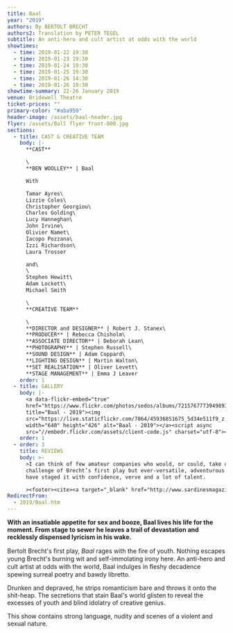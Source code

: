 ```yaml
---
title: Baal
year: "2019"
authors: By BERTOLT BRECHT
authors2: Translation by PETER TEGEL
subtitle: An anti-hero and cult artist at odds with the world
showtimes:
  - time: 2019-01-22 19:30
  - time: 2019-01-23 19:30
  - time: 2019-01-24 19:30
  - time: 2019-01-25 19:30
  - time: 2019-01-26 14:30
  - time: 2019-01-26 19:30
showtime-summary: 22-26 January 2019
venue: Bridewell Theatre
ticket-prices: ""
primary-color: "#aba950"
header-image: /assets/baal-header.jpg
flyer: /assets/Ball flyer front-800.jpg
sections:
  - title: CAST & CREATIVE TEAM
    body: |-
      **CAST**

      \
      **BEN WOOLLEY** | Baal

      With

      Tamar Ayres\
      Lizzie Coles\
      Christopher Georgiou\
      Charles Golding\
      Lucy Hanneghan\
      John Irvine\
      Olivier Namet\
      Iacopo Pozzana\
      Izzi Richardson\
      Laura Trosser

      and\
      \
      Stephen Hewitt\
      Adam Lockett\
      Michael Smith

      \
      **CREATIVE TEAM**

      \
      **DIRECTOR and DESIGNER** | Robert J. Stanex\
      **PRODUCER** | Rebecca Chisholm\
      **ASSOCIATE DIRECTOR** | Deborah Lean\
      **PHOTOGRAPHY** | Stephen Russell\
      **SOUND DESIGN** | Adam Coppard\
      **LIGHTING DESIGN** | Martin Walton\
      **SET REALISATION** | Oliver Levett\
      **STAGE MANAGEMENT** | Emma J Leaver
    order: 1
  - title: GALLERY
    body: |-
      <a data-flickr-embed="true"
      href="https://www.flickr.com/photos/sedos/albums/72157677739498938"
      title="Baal - 2019"><img
      src="https://live.staticflickr.com/7864/45936851675_5d34e511f9_z.jpg"
      width="640" height="426" alt="Baal - 2019"></a><script async
      src="//embedr.flickr.com/assets/client-code.js" charset="utf-8"></script>
    order: 1
  - order: 3
    title: REVIEWS
    body: >-
      >I can think of few amateur companies who would, or could, take on the
      challenge of Brecht’s first play but ever-versatile, adventurous Sedos
      have staged it with confidence, verve and a lot of talent.

      ><footer><cite><a target="_blank" href="http://www.sardinesmagazine.co.uk/reviews/review.php?REVIEW-Sedos-Baal-&reviewsID=3458">Baal, 2019, Sardines</a></cite></footer>
RedirectFrom:
  - 2019/Baal.htm
---
```

**With an insatiable appetite for sex and booze, Baal lives his life for the moment. From stage to sewer he leaves a trail of devastation and recklessly dispensed lyricism in his wake.**

Bertolt Brecht's ﬁrst play, *Baal* rages with the ﬁre of youth. Nothing escapes young Brecht's burning wit and self-immolating irony here. An anti-hero and cult artist at odds with the world, Baal indulges in ﬂeshy decadence spewing surreal poetry and bawdy libretto.

Drunken and depraved, he strips romanticism bare and throws it onto the shit-heap. The secretions that stain Baal's world glisten to reveal the excesses of youth and blind idolatry of creative genius.

This show contains strong language, nudity and scenes of a violent and sexual nature.